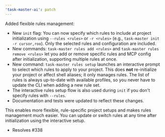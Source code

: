 ```yaml
---
'task-master-ai': patch
---
```


Added flexible rules management:

- New `init` flag: You can now specify which rules to include at project initialization using `--rules <rules>` or `-r <rules>` (e.g., `task-master init -r cursor,roo`). Only the selected rules and configuration are included.
- New commands: `task-master rules add <rules>` and `task-master rules remove <rules>` let you add or remove specific rules and MCP config after initialization, supporting multiple rules at once.
- New command: `task-master rules setup` launches an interactive prompt to select which rules to apply to your project. This does **not** re-initialize your project or affect shell aliases; it only manages rules. The list of rules is always up-to-date with available profiles, so you never have to update the CLI when adding a new rule set.
- The interactive rules setup flow is also used during `init` if you don't specify rules with `--rules`.
- Documentation and tests were updated to reflect these changes.

This enables more flexible, rule-specific project setups and makes rules management much easier. You can update or switch rules at any time after initialization using the interactive setup.

- Resolves #338